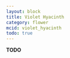 ```yaml
---
layout: block
title: Violet Hyacinth
category: flower
mcid: violet_hyacinth
todo: true
---
```



**TODO**
